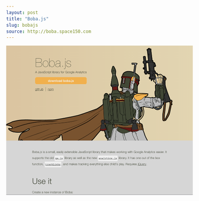 ```yaml
---
layout: post
title: "Boba.js"
slug: bobajs
source: http://boba.space150.com
---
```


<img src="/screenshots/bobajs.png">
